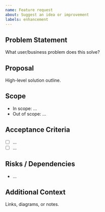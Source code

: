 ```yaml
---
name: Feature request
about: Suggest an idea or improvement
labels: enhancement
---
```


## Problem Statement
What user/business problem does this solve?

## Proposal
High-level solution outline.

## Scope
- In scope: …
- Out of scope: …

## Acceptance Criteria
- [ ] …
- [ ] …

## Risks / Dependencies
- …

## Additional Context
Links, diagrams, or notes.

